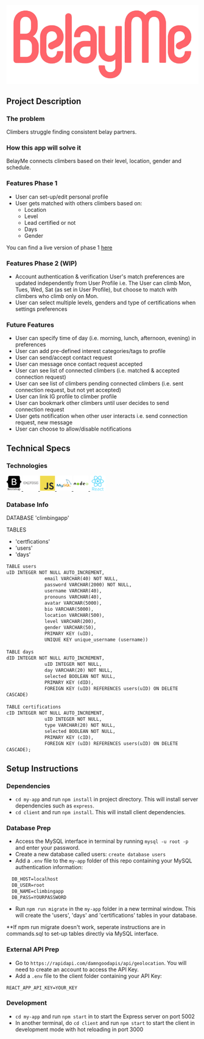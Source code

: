 ![This is an image](./my-app/client/src/images/logo.png)

## Project Description

### **The problem**

Climbers struggle finding consistent belay partners.

### **How this app will solve it**

BelayMe connects climbers based on their level, location, gender and schedule.

### **Features Phase 1**

- User can set-up/edit personal profile
- User gets matched with others climbers based on:
  - Location
  - Level
  - Lead certified or not
  - Days
  - Gender

You can find a live version of phase 1 [here](https://climbingapp.herokuapp.com/)

### **Features Phase 2 (WIP)**

- Account authentication & verification
 User's match preferences are updated independently from User Profile i.e. The User can climb Mon, Tues, Wed, Sat (as set in User Profile), but choose to match with climbers who climb only on Mon.
- User can select multiple levels, genders and type of certifications when settings preferences
### **Future Features**
- User can specify time of day  (i.e. morning, lunch, afternoon, evening) in preferences
- User can add pre-defined interest categories/tags to profile
- User can send/accept contact request
- User can message once contact request accepted
- User can see list of connected climbers (i.e. matched & accepted connection request)
- User can see list of climbers pending connected climbers (i.e. sent connection request, but not yet accepted)
- User can link IG profile to climber profile
- User can bookmark other climbers until user decides to send connection request
- User gets notification when other user interacts i.e. send connection request, new message
- User can choose to allow/disable notifications

## **Technical Specs**

### **Technologies**

<p align="left"> <a href="https://getbootstrap.com" target="_blank" rel="noreferrer"> <img src="https://raw.githubusercontent.com/devicons/devicon/master/icons/bootstrap/bootstrap-plain-wordmark.svg" alt="bootstrap" width="40" height="40"/> </a> <a href="https://expressjs.com" target="_blank" rel="noreferrer"> <img src="https://raw.githubusercontent.com/devicons/devicon/master/icons/express/express-original-wordmark.svg" alt="express" width="40" height="40"/> </a> <a href="https://developer.mozilla.org/en-US/docs/Web/JavaScript" target="_blank" rel="noreferrer"> <img src="https://raw.githubusercontent.com/devicons/devicon/master/icons/javascript/javascript-original.svg" alt="javascript" width="40" height="40"/> </a> <a href="https://www.mysql.com/" target="_blank" rel="noreferrer"> <img src="https://raw.githubusercontent.com/devicons/devicon/master/icons/mysql/mysql-original-wordmark.svg" alt="mysql" width="40" height="40"/> </a> <a href="https://nodejs.org" target="_blank" rel="noreferrer"> <img src="https://raw.githubusercontent.com/devicons/devicon/master/icons/nodejs/nodejs-original-wordmark.svg" alt="nodejs" width="40" height="40"/> </a> <a href="https://reactjs.org/" target="_blank" rel="noreferrer"> <img src="https://raw.githubusercontent.com/devicons/devicon/master/icons/react/react-original-wordmark.svg" alt="react" width="40" height="40"/> </a> </p>


### Database Info

DATABASE 'climbingapp'

TABLES 
- 'certfications'
- 'users'
- 'days'

```
TABLE users
uID INTEGER NOT NULL AUTO_INCREMENT,
              email VARCHAR(40) NOT NULL,
              password VARCHAR(2000) NOT NULL,
              username VARCHAR(40),
              pronouns VARCHAR(40),
              avatar VARCHAR(5000),
              bio VARCHAR(5000),
              location VARCHAR(500),
              level VARCHAR(200),
              gender VARCHAR(50),
              PRIMARY KEY (uID),
              UNIQUE KEY unique_username (username))

TABLE days
dID INTEGER NOT NULL AUTO_INCREMENT,
              uID INTEGER NOT NULL,
              day VARCHAR(20) NOT NULL,
              selected BOOLEAN NOT NULL,
              PRIMARY KEY (dID),
              FOREIGN KEY (uID) REFERENCES users(uID) ON DELETE CASCADE)

TABLE certifications
cID INTEGER NOT NULL AUTO_INCREMENT,
              uID INTEGER NOT NULL,
              type VARCHAR(20) NOT NULL,
              selected BOOLEAN NOT NULL,
              PRIMARY KEY (cID),
              FOREIGN KEY (uID) REFERENCES users(uID) ON DELETE CASCADE);
```

## **Setup Instructions**

### Dependencies

- `cd my-app` and run `npm install` in project directory. This will install server dependencies such as `express`.
- `cd client` and run `npm install`. This will install client dependencies.

### Database Prep

- Access the MySQL interface in terminal by running `mysql -u root -p` and enter your password.
- Create a new database called users: `create database users`
- Add a `.env` file to the `my-app` folder of this repo containing your MySQL authentication information:

```
  DB_HOST=localhost
  DB_USER=root
  DB_NAME=climbingapp
  DB_PASS=YOURPASSWORD
```

- Run `npm run migrate` in the `my-app` folder in a new terminal window. This will create the 'users', 'days' and 'certifications' tables in your database.

**If npm run migrate doesn't work, seperate instructions are in commands.sql to set-up tables directly via MySQL interface.

### External API Prep

- Go to `https://rapidapi.com/damngoodapis/api/geolocation`. You will need to create an account to access the API Key.
- Add a `.env` file to the client folder containing your API Key:

```
REACT_APP_API_KEY=YOUR_KEY
```

### Development

- `cd my-app` and run `npm start` in to start the Express server on port 5002
- In another terminal, do `cd client` and run `npm start` to start the client in development mode with hot reloading in port 3000


